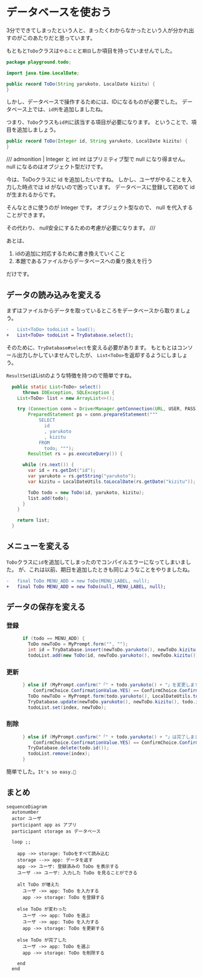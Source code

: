 # データベースを使おう

3分でできてしまったという人と、まったくわからなかったという人が分かれ出すのがこのあたりだと思っています。

もともと`ToDo`クラスは`やること`と`期日`しか項目を持っていませんでした。

```java title="ToDo.java"
package playground.todo;

import java.time.LocalDate;

public record ToDo(String yarukoto, LocalDate kizitu) {
}
```

しかし、データベースで操作するためには、IDになるものが必要でした。
データベース上では、`id列`を追加しましたね。

つまり、`ToDo`クラスも`id列`に該当する項目が必要になります。
ということで、項目を追加しましょう。

```java title="ToDo.java"
public record ToDo(Integer id, String yarukoto, LocalDate kizitu) {
}
```

/// admonition | Integer と int
int はプリミティブ型で null になり得ません。
null になるのはオブジェクト型だけです。

今は、ToDoクラスに id を追加したいですね。
しかし、ユーザがやることを入力した時点では id がないので困っています。
データベースに登録して初めて id が生まれるからです。

そんなときに使うのが Integer です。
オブジェクト型なので、 null を代入することができます。

その代わり、 null安全にするための考慮が必要になります。
///

あとは、

1. idの追加に対応するために書き換えていくこと
2. 本題であるファイルからデータベースへの乗り換えを行う

だけです。

## データの読み込みを変える

まずはファイルからデータを取っているところをデータベースから取りましょう。

```diff
-   List<ToDo> todoList = load();
+   List<ToDo> todoList = TryDatabase.select();
```

そのために、`TryDatabase#select`を変える必要があります。
もともとはコンソール出力しかしていませんでしたが、
`List<ToDo>`を返却するようにしましょう。

`ResultSet`はListのような特徴を持つので簡単ですね。

```java title="TryDatabase.java(select)" hl_lines="3 20-21 25"
  public static List<ToDo> select()
      throws IOException, SQLException {
    List<ToDo> list = new ArrayList<>();

    try (Connection conn = DriverManager.getConnection(URL, USER, PASS);
        PreparedStatement ps = conn.prepareStatement("""
            SELECT
              id
              , yarukoto
              , kizitu
            FROM
              todo; """);
        ResultSet rs = ps.executeQuery()) {

      while (rs.next()) {
        var id = rs.getInt("id");
        var yarukoto = rs.getString("yarukoto");
        var kizitu = LocalDateUtils.toLocalDate(rs.getDate("kizitu"));

        ToDo todo = new ToDo(id, yarukoto, kizitu);
        list.add(todo);
      }
    }

    return list;
  }
```

## メニューを変える

`ToDo`クラスに`id`を追加してしまったのでコンパイルエラーになってしまいました。
が、これは以前、期日を追加したときも同じようなことをやりましたね。

```diff title="FirstApp.java"
-   final ToDo MENU_ADD = new ToDo(MENU_LABEL, null);
+   final ToDo MENU_ADD = new ToDo(null, MENU_LABEL, null);
```

## データの保存を変える

### 登録

```java title="FirstApp.java"
      if (todo == MENU_ADD) {
        ToDo newToDo = MyPrompt.form("", "");                              // 1. 入力を受け取る
        int id = TryDatabase.insert(newToDo.yarukoto(), newToDo.kizitu()); // 2. 入力値をデータベースに登録する
        todoList.add(new ToDo(id, newToDo.yarukoto(), newToDo.kizitu()));  // 3. UIに反映する
```

### 更新

```java title="FirstApp.java"
      } else if (MyPrompt.confirm("「" + todo.yarukoto() + "」を変更しますか？",
          ConfirmChoice.ConfirmationValue.YES) == ConfirmChoice.ConfirmationValue.YES) {
        ToDo newToDo = MyPrompt.form(todo.yarukoto(), LocalDateUtils.toString(todo.kizitu())); // 1. 入力を受け取る
        TryDatabase.update(newToDo.yarukoto(), newToDo.kizitu(), todo.id());                   // 2. 入力値をデータベースに登録する
        todoList.set(index, newToDo);                                                          // 3. UIに反映する
```

### 削除

```java title="FirstApp.java"
      } else if (MyPrompt.confirm("「" + todo.yarukoto() + "」は完了しましたか？",
          ConfirmChoice.ConfirmationValue.YES) == ConfirmChoice.ConfirmationValue.YES) { // 1. 入力を受け取る
        TryDatabase.delete(todo.id());                                                   // 2. 入力値をデータベースに登録する
        todoList.remove(index);                                                          // 3. UIに反映する
      }
```

簡単でした。`It's so easy.🎉`

## まとめ

```mermaid
sequenceDiagram
  autonumber
  actor ユーザ
  participant app as アプリ
  participant storage as データベース

  loop ;;

    app ->> storage: ToDoをすべて読み込む
    storage -->> app: データを返す
    app ->> ユーザ: 登録済みの ToDo を表示する
    ユーザ ->> ユーザ: 入力した ToDo を見ることができる

    alt ToDo が増えた
      ユーザ ->> app: ToDo を入力する
      app ->> storage: ToDo を登録する

    else ToDo が変わった
      ユーザ ->> app: ToDo を選ぶ
      ユーザ ->> app: ToDo を入力する
      app ->> storage: ToDo を更新する

    else ToDo が完了した
      ユーザ ->> app: ToDo を選ぶ
      app ->> storage: ToDo を削除する

    end
  end
```
